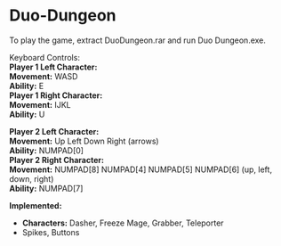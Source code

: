 # Duo-Dungeon

To play the game, extract DuoDungeon.rar and run Duo Dungeon.exe.

Keyboard Controls:<br>
<b>Player 1 Left Character:</b><br>
<b>Movement:</b> WASD<br>
<b>Ability:</b> E<br>
<b>Player 1 Right Character:</b><br>
<b>Movement:</b> IJKL<br>
<b>Ability:</b> U<br>

<b>Player 2 Left Character:</b><br>
<b>Movement:</b> Up Left Down Right (arrows)<br>
<b>Ability:</b> NUMPAD[0]<br>
<b>Player 2 Right Character:</b><br>
<b>Movement:</b> NUMPAD[8] NUMPAD[4] NUMPAD[5] NUMPAD[6] (up, left, down, right)<br>
<b>Ability:</b> NUMPAD[7]<br>


<b>Implemented:</b><br>
- <b>Characters:</b> Dasher, Freeze Mage, Grabber, Teleporter<br>
- Spikes, Buttons
